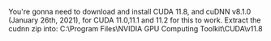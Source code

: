 You're gonna need to download and install CUDA 11.8, and cuDNN v8.1.0 (January 26th, 2021), for CUDA 11.0,11.1 and 11.2 for this to work. Extract the cudnn zip into: C:\Program Files\NVIDIA GPU Computing Toolkit\CUDA\v11.8
